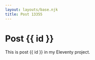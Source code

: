 ```yaml
---
layout: layouts/base.njk
title: Post 13355
---
```


# Post {{ id }}

This is post {{ id }} in my Eleventy project.
